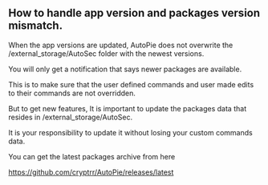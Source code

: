 ## How to handle app version and packages version mismatch.

When the app versions are updated, AutoPie does not overwrite the /external_storage/AutoSec folder with the newest versions.

You will only get a notification that says newer packages are available.

This is to make sure that the user defined commands and user made edits to their commands are not overridden.

But to get new features, It is important to update the packages data that resides in /external_storage/AutoSec.

It is your responsibility to update it without losing your custom commands data.

You can get the latest packages archive from here

https://github.com/cryptrr/AutoPie/releases/latest

